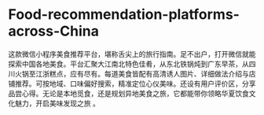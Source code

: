 # Food-recommendation-platforms-across-China
这款微信小程序美食推荐平台，堪称舌尖上的旅行指南。足不出户，打开微信就能探索中国各地美食。平台汇聚大江南北特色佳肴，从东北铁锅炖到广东早茶，从四川火锅至江浙糕点，应有尽有。每道美食皆配有高清诱人图片、详细做法介绍与店铺推荐。可按地域、口味偏好搜索，精准定位心仪美味。还设有用户评价区，分享品尝心得。无论是本地觅食，还是规划异地美食之旅，它都能带你领略华夏饮食文化魅力，开启美味发现之旅 。 

